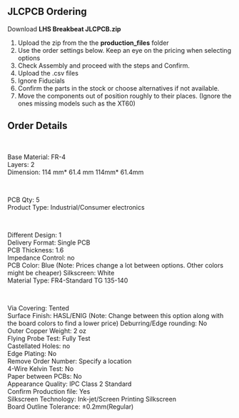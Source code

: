## JLCPCB Ordering

Download **LHS Breakbeat JLCPCB.zip**

1. Upload the zip from the the **production_files** folder
2. Use the order settings below. Keep an eye on the pricing when selecting options
3. Check Assembly and proceed with the steps and Confirm.
4. Upload the .csv files
5. Ignore Fiducials
6. Confirm the parts in the stock or choose alternatives if not available.
7. Move the components out of position roughly to their places. (Ignore the ones missing models such as the XT60)

## Order Details

<br>

Base Material: FR-4  
Layers: 2  
Dimension: 114 mm* 61.4 mm 114mm* 61.4mm  

<br>

PCB Qty: 5  
Product Type: Industrial/Consumer electronics  

<br>

Different Design: 1  
Delivery Format: Single PCB  
PCB Thickness: 1.6  
Impedance Control: no  
PCB Color: Blue  (Note: Prices change a lot between options. Other colors might be cheaper)
Silkscreen: White  
Material Type: FR4-Standard TG 135-140  

<br>

Via Covering: Tented  
Surface Finish: HASL/ENIG (Note: Change between this option along with the board colors to find a lower price)
Deburring/Edge rounding: No  
Outer Copper Weight: 2 oz  
Flying Probe Test: Fully Test  
Castellated Holes: no  
Edge Plating: No  
Remove Order Number: Specify a location  
4-Wire Kelvin Test: No  
Paper between PCBs: No  
Appearance Quality: IPC Class 2 Standard  
Confirm Production file: Yes  
Silkscreen Technology: Ink-jet/Screen Printing Silkscreen  
Board Outline Tolerance: ±0.2mm(Regular)  

<br>